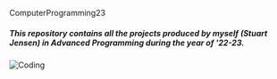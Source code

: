  ComputerProgramming23
##### This repository contains all the projects produced by myself (Stuart Jensen) in Advanced Programming during the year of '22-23.
![Coding]()
